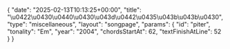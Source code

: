 {
    "date": "2025-02-13T10:13:25+00:00",
    "title": "\u0422\u0430\u0440\u0430\u043d\u0442\u0435\u043b\u043b\u0430",
    "type": "miscellaneous",
    "layout": "songpage",
    "params": {
        "id": "piter",
        "tonality": "Em",
        "year": "2004",
        "chordsStartAt": 62,
        "textFinishAtLine": 52
    }
}